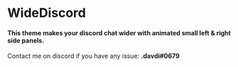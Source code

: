 # __WideDiscord__
#### This theme makes your discord chat wider with animated small left & right side panels. 
Contact me on discord if you have any issue: __.davdi#0679__

